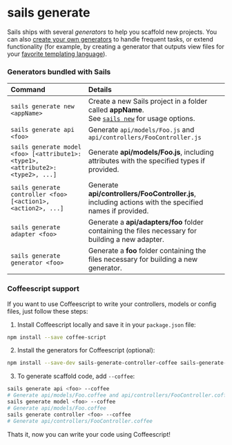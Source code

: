 # sails generate

Sails ships with several *generators* to help you scaffold new projects.  You can also [create your own generators](http://sailsjs.com/documentation/concepts/extending-sails/Generators/customGenerators.html) to handle frequent tasks, or extend functionality (for example, by creating a generator that outputs view files for your [favorite templating language](https://github.com/balderdashy/sails-generate-views-jade)).

### Generators bundled with Sails

|  Command                        | Details               |
|:--------------------------------|:----------------------|
| `sails generate new <appName>`  | Create a new Sails project in a folder called **appName**. <br/>See [`sails new`](http://sailsjs.com/documentation/reference/cli/sailsnew.html) for usage options. |
| `sails generate api <foo>`      | Generate `api/models/Foo.js` and `api/controllers/FooController.js` |
| `sails generate model <foo> [<attribute1>:<type1>, <attribute2>:<type2>, ...]` | Generate **api/models/Foo.js**, including attributes with the specified types if provided. |
| `sails generate controller <foo> [<action1>, <action2>, ...]` | Generate **api/controllers/FooController.js**, including actions with the specified names if provided.  |
| `sails generate adapter <foo>`  | Generate a **api/adapters/foo** folder containing the files necessary for building a new adapter. |
| `sails generate generator <foo>`| Generate a **foo** folder containing the files necessary for building a new generator. |


### Coffeescript support

If you want to use Coffeescript to write your controllers, models or config files, just follow these steps:
 1. Install Coffeescript locally and save it in your `package.json` file:
```bash
npm install --save coffee-script
```
 2. Install the generators for Coffeescript (optional):
```bash
npm install --save-dev sails-generate-controller-coffee sails-generate-model-coffee
```
 3. To generate scaffold code, add `--coffee`:
```bash
sails generate api <foo> --coffee
# Generate api/models/Foo.coffee and api/controllers/FooController.coffee
sails generate model <foo> --coffee
# Generate api/models/Foo.coffee
sails generate controller <foo> --coffee
# Generate api/controllers/FooController.coffee
```

Thats it, now you can write your code using Coffeescript!


<docmeta name="displayName" value="sails generate">
<docmeta name="pageType" value="command">

